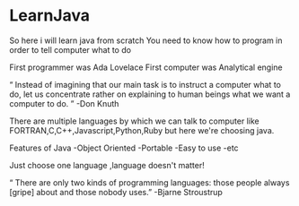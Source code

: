 # LearnJava
So here i will learn java from scratch
You need to know how to program in order to tell computer what to do

First programmer was Ada Lovelace
First computer was Analytical engine

“ Instead of imagining that our main task is to instruct a
 computer what to do, let us concentrate rather on explaining
 to human beings what we want a computer to do. ”
                                                -Don Knuth

There are multiple languages by which we can talk to computer like FORTRAN,C,C++,Javascript,Python,Ruby but here we're choosing java.

Features of Java
-Object Oriented
-Portable
-Easy to use
-etc

Just choose one language ,language doesn't matter!

“ There are only two kinds of
programming languages: those
people always [gripe] about and
those nobody uses.”
                    -Bjarne Stroustrup